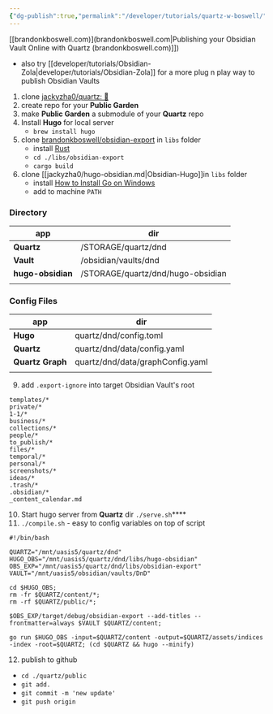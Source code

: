 ```yaml
---
{"dg-publish":true,"permalink":"/developer/tutorials/quartz-w-boswell/","noteIcon":""}
---
```


[[brandonkboswell.com)](brandonkboswell.com\|Publishing your Obsidian Vault Online with Quartz (brandonkboswell.com)]])

- also try [[developer/tutorials/Obsidian-Zola\|developer/tutorials/Obsidian-Zola]] for a more plug n play way to publish Obsidian Vaults

1. clone [jackyzha0/quartz: 🌱](https://github.com/jackyzha0/quartz)
2. create repo for your **Public Garden**
3. make **Public Garden** a submodule of your **Quartz** repo 
4. Install **Hugo** for local server
	- `brew install hugo`
5. clone [brandonkboswell/obsidian-export](https://github.com/brandonkboswell/obsidian-export/tree/title_frontmatter) in `libs` folder
	- install [Rust](https://www.rust-lang.org/tools/install)
	- `cd ./libs/obsidian-export`
	- `cargo build`
6. clone [[jackyzha0/hugo-obsidian.md\|Obsidian-Hugo]]in `libs` folder
	- install [How to Install Go on Windows](https://golangdocs.com/install-go-windows)
	- add to machine `PATH`

### Directory
| app           | dir                               |
| ------------- | --------------------------------- |
| **Quartz**        | /STORAGE/quartz/dnd               |
| **Vault**         | /obsidian/vaults/dnd              |
| **hugo-obsidian** | /STORAGE/quartz/dnd/hugo-obsidian |
|               |                                   |

### Config Files
| app          | dir                              |
| ------------ | -------------------------------- |
| **Hugo**         | quartz/dnd/config.toml           |
| **Quartz**       | quartz/dnd/data/config.yaml      |
| **Quartz Graph** | quartz/dnd/data/graphConfig.yaml |
|              |                                  |
9. add `.export-ignore` into target Obsidian Vault's root
```fallback
templates/*
private/*
1-1/*
business/*
collections/*
people/*
to_publish/*
files/*
temporal/*
personal/*
screenshots/*
ideas/*
.trash/*
.obsidian/*
_content_calendar.md
```

10. Start hugo server from **Quartz** dir `./serve.sh`****
11. `./compile.sh` - easy to config variables on top of script
```fallback
#!/bin/bash

QUARTZ="/mnt/uasis5/quartz/dnd"
HUGO_OBS="/mnt/uasis5/quartz/dnd/libs/hugo-obsidian"
OBS_EXP="/mnt/uasis5/quartz/dnd/libs/obsidian-export"
VAULT="/mnt/uasis5/obsidian/vaults/DnD"

cd $HUGO_OBS;
rm -fr $QUARTZ/content/*;
rm -rf $QUARTZ/public/*;

$OBS_EXP/target/debug/obsidian-export --add-titles --frontmatter=always $VAULT $QUARTZ/content;

go run $HUGO_OBS -input=$QUARTZ/content -output=$QUARTZ/assets/indices -index -root=$QUARTZ; (cd $QUARTZ && hugo --minify)
```

12. publish to github
- `cd ./quartz/public`
- `git add.`
- `git commit -m 'new update'`
- `git push origin`
